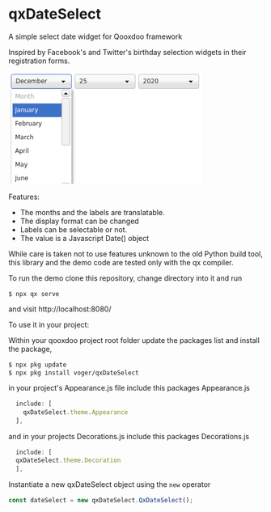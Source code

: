 # qxDateSelect
A simple select date widget for Qooxdoo framework

Inspired by Facebook's and Twitter's birthday selection widgets in their registration forms.

![how it looks](https://raw.githubusercontent.com/voger/qxDateSelect/main/screenshoots/screenshoot.png)

Features:

* The months and the labels are translatable.
* The display format can be changed
* Labels can be selectable or not.
* The value is a Javascript Date() object

While care is taken not to use features unknown to the old Python build tool, this library and
the demo code are tested only with the qx compiler.


To run the demo clone this repository, change directory into it and run

```console
$ npx qx serve
```

and visit http://localhost:8080/


To use it in your project:

Within your qooxdoo project root folder update the packages list and install the package,

```console
$ npx pkg update
$ npx pkg install voger/qxDateSelect
```

in your project's Appearance.js file include this packages Appearance.js

```javascript
  include: [
    qxDateSelect.theme.Appearance
  ],
```

and in your projects Decorations.js include this packages Decorations.js

```javascript
  include: [
  qxDateSelect.theme.Decoration
  ],
```

Instantiate a new qxDateSelect object using the `new` operator

```javascript
const dateSelect = new qxDateSelect.QxDateSelect();
```




